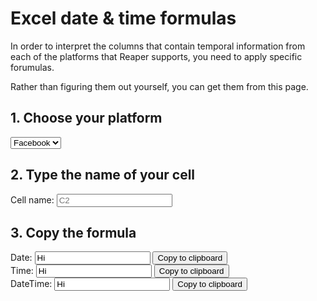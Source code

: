 # Excel date & time formulas

In order to interpret the columns that contain temporal information from each of the platforms that Reaper supports, you need to apply specific forumulas.

Rather than figuring them out yourself, you can get them from this page.

## 1. Choose your platform

<select id='platform' onchange='calcFormula()'>
  <option value="DATE(MID(%%,1,4),MID(%%,6,2),MID(%%,9,2))|TIME(MID(%%,12,2),MID(%%,15,2),MID(%%,18,2))">Facebook</option>
  <option value="DATE(MID(%%,27,4),MONTH(DATEVALUE(MID(%%,5,3)&1)),MID(%%,9,2))|TIME(MID(%%,12,2),MID(%%,15,2),MID(%%,18,2))">Twitter</option>
  <option value="(((%%/60)/60)/24)+DATE(1970,1,1)|(%%/86400)+25569">Reddit</option>
  <option value="DATE(MID(%%,1,4),MID(%%,6,2),MID(%%,9,2))|TIME(MID(%%,12,2),MID(%%,15,2),MID(%%,18,2))">YouTube</option>
  <option value="DATE(MID(%%,1,4),MID(%%,6,2),MID(%%,9,2))|TIME(MID(%%,12,2),MID(%%,15,2),MID(%%,18,2))">Tumblr</option>
</select>

## 2. Type the name of your cell
Cell name: <input type="text" placeholder='C2' id='cell' onkeyup='calcFormula()'>

## 3. Copy the formula


Date: <input type='text' id='date' value='Hi'> <button onclick='copy(date)'>Copy to clipboard</button><br>
Time: <input type='text' id='time' value='Hi'> <button onclick='copy(time)'>Copy to clipboard</button><br>
DateTime: <input type='text' id='datetime' value='Hi'> <button onclick='copy(datetime)'>Copy to clipboard</button>

<script>
var platform = document.getElementById('platform');
var cell = document.getElementById('cell');
var date = document.getElementById('date');
var time = document.getElementById('time');
var datetime = document.getElementById('datetime');

function copy(element) {
    element.select();
    document.execCommand("Copy");
}

function calcFormula() {
    var valSplit = platform.options[platform.selectedIndex].value.split("|")
    date.value = '=' + valSplit[0].replace(/%%/g, cell.value);
    time.value = '=' + valSplit[1].replace(/%%/g, cell.value);
    datetime.value = '=' + valSplit[0].replace(/%%/g, cell.value) + " + " + valSplit[1].replace(/%%/g, cell.value);
}
calcFormula();
</script>
